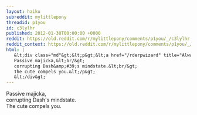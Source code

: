 ```yaml
---
layout: haiku
subreddit: mylittlepony
threadid: p1you
id: c3lylhr
published: 2012-01-30T00:00:00 +0000
reddit: https://old.reddit.com/r/mylittlepony/comments/p1you/_/c3lylhr
reddit_context: https://old.reddit.com/r/mylittlepony/comments/p1you/_/c3lylhr?context=3
html: |
   &lt;div class="md"&gt;&lt;p&gt;&lt;a href="/rderpwizard" title="Always Relevant / Cantrips Gilding Innocence / Paper Bag Princess"&gt;&lt;/a&gt;
   Passive majicka,&lt;br/&gt;
   corrupting Dash&amp;#39;s mindstate.&lt;br/&gt;
   The cute compels you.&lt;/p&gt;
   &lt;/div&gt;
---
```


[](/rderpwizard "Always Relevant / Cantrips Gilding Innocence / Paper Bag Princess")
Passive majicka,  
corrupting Dash's mindstate.  
The cute compels you.